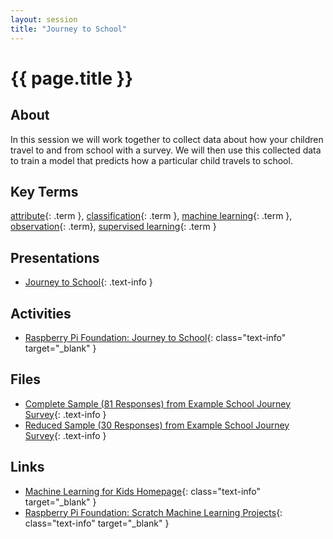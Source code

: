 ```yaml
---
layout: session
title: "Journey to School"
---
```


# {{ page.title }}

## About

In this session we will work together to collect data about how your children travel to and from school with a survey.
We will then use this collected data to train a model that predicts how a particular child travels to school.

## Key Terms

[attribute](){: .term }, [classification](){: .term }, [machine learning](){: .term }, [observation](){: .term}, [supervised learning](){: .term }

## Presentations

- [Journey to School](presentation/journey.pdf){: .text-info } <i class="fas fa-file-pdf session-icon"></i>

## Activities

- [Raspberry Pi Foundation: Journey to School](https://projects.raspberrypi.org/en/projects/journey-to-school){: class="text-info" target="_blank" } <i class="fas fa-link session-icon"></i>

## Files

- [Complete Sample (81 Responses) from Example School Journey Survey](full_sample_survey.xlsx){: .text-info } <i class="fas fa-file-excel session-icon"></i>
- [Reduced Sample (30 Responses) from Example School Journey Survey](reduced_sample_survey.xlsx){: .text-info } <i class="fas fa-file-excel session-icon"></i>

## Links

- [Machine Learning for Kids Homepage](https://machinelearningforkids.co.uk/){: class="text-info" target="_blank" } <i class="fas fa-link session-icon"></i>
- [Raspberry Pi Foundation: Scratch Machine Learning Projects](https://projects.raspberrypi.org/en/pathways/scratch-machine-learning){: class="text-info" target="_blank" } <i class="fas fa-link session-icon"></i>